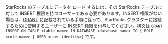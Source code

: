 StarRocks のテーブルにデータを ロード するには、その StarRocks テーブルに対して INSERT 権限を持つユーザーである必要があります。INSERT 権限がない場合は、[GRANT](../../sql-reference/sql-statements/account-management/GRANT.md) に記載されている手順に従って、StarRocks クラスターに接続するために使用するユーザーに INSERT 権限を付与してください。構文は `GRANT INSERT ON TABLE <table_name> IN DATABASE <database_name> TO { ROLE <role_name> | USER <user_identity>}` です。